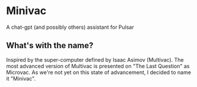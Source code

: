 # Minivac

A chat-gpt (and possibly others) assistant for Pulsar

## What's with the name?

Inspired by the super-computer defined by Isaac Asimov (Multivac). The most
advanced version of Multivac is presented on "The Last Question" as Microvac.
As we're not yet on this state of advancement, I decided to name it "Minivac".
